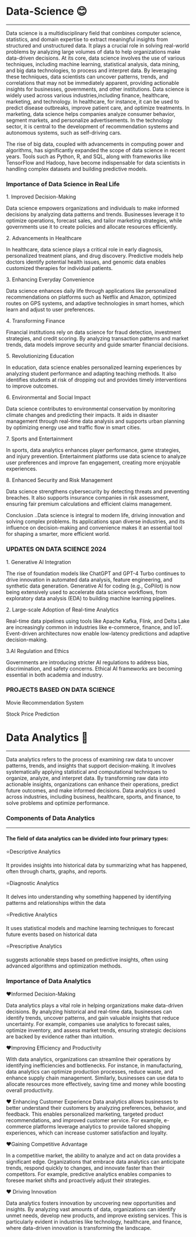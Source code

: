 # Data-Science 😊

- - -
<p>Data science is a multidisciplinary field that combines computer science, statistics, and domain expertise to extract meaningful insights from structured and unstructured data. It plays a crucial role in solving real-world problems by analyzing large volumes of data to help organizations make data-driven decisions.
At its core, data science involves the use of various techniques, including machine learning, statistical analysis, data mining, and big data technologies, to process and interpret data. By leveraging these techniques, data scientists can uncover patterns, trends, and correlations that may not be immediately apparent, providing actionable insights for businesses, governments, and other institutions.
Data science is widely used across various industries,including finance, healthcare, marketing, and technology. In healthcare, for instance, it can be used to predict disease outbreaks, improve patient care, and optimize treatments. In marketing, data science helps companies analyze consumer behavior, segment markets, and personalize advertisements. In the technology sector, it is central to the development of recommendation systems and autonomous systems, such as self-driving cars.</p>

 
<p>The rise of big data, coupled with advancements in computing power and algorithms, has significantly  expanded the scope of data science in recent years. Tools such as Python, R, and SQL, along with frameworks like TensorFlow and Hadoop, have become indispensable for data scientists in handling complex datasets and building predictive models.</P>

### Importance of Data Science in Real Life 

<p>1. Improved Decision-Making</p>
<P> Data science empowers organizations and individuals to make informed decisions by analyzing data patterns and trends. Businesses leverage it to optimize operations, forecast sales, and tailor marketing strategies, while governments use it to create policies and allocate resources efficiently.</p>
<p>2. Advancements in Healthcare<P>
<p>In healthcare, data science plays a critical role in early diagnosis, personalized treatment plans, and drug discovery. Predictive models help doctors identify potential health issues, and genomic data enables customized therapies for individual patients.</p>
<P>3. Enhancing Everyday Convenience</P>
<p>Data science enhances daily life through applications like personalized recommendations on platforms such as Netflix and Amazon, optimized routes on GPS systems, and adaptive technologies in smart homes, which learn and adjust to user preferences.</p>
<P>4. Transforming Finance</P>
<p>Financial institutions rely on data science for fraud detection, investment strategies, and credit scoring. By analyzing transaction patterns and market trends, data models improve security and guide smarter financial decisions.</P> 
<p>5. Revolutionizing Education</p>
<P>In education, data science enables personalized learning experiences by analyzing student performance and adapting teaching methods. It also identifies students at risk of dropping out and provides timely interventions to improve outcomes.</P>
<P>6.  Environmental and Social Impact</P>
<p>Data science contributes to environmental conservation by monitoring climate changes and predicting their impacts. It aids in disaster management through real-time data analysis and supports urban planning by optimizing energy use and traffic flow in smart cities.</p>
<p> 7. Sports and Entertainment</p>
<P>In sports, data analytics enhances player performance, game strategies, and injury prevention. Entertainment platforms use data science to analyze user preferences and improve fan engagement, creating more enjoyable experiences.</P>
<P> 8. Enhanced Security and Risk Management</P>
<p>Data science strengthens cybersecurity by detecting threats and preventing breaches. It also supports insurance companies in risk assessment, ensuring fair premium calculations and efficient claims management.</p>

<p>Conclusion ..Data science is integral to modern life, driving innovation and solving complex problems. Its applications span diverse industries, and its influence on decision-making and convenience makes it an essential tool for shaping a smarter, more efficient world.</p>

### UPDATES ON DATA SCIENCE 2024
<P>1. Generative AI Integration</P>
The rise of foundation models like ChatGPT and GPT-4 Turbo continues to drive innovation in automated data analysis, feature engineering, and synthetic data generation.
Generative AI for coding (e.g., CoPilot) is now being extensively used to accelerate data science workflows, from exploratory data analysis (EDA) to building machine learning pipelines.</P>
<p>2. Large-scale Adoption of Real-time Analytics</p>
Real-time data pipelines using tools like Apache Kafka, Flink, and Delta Lake are increasingly common in industries like e-commerce, finance, and IoT.
Event-driven architectures now enable low-latency predictions and adaptive decision-making.</p>
<P>3.AI Regulation and Ethics</P> 
Governments are introducing stricter AI regulations to address bias, discrimination, and safety concerns.
Ethical AI frameworks are becoming essential in both academia and industry.</p>

### PROJECTS BASED ON DATA SCIENCE
 Movie Recommendation System</P>
 Stock Price Prediction</P>

 # Data Analytics 📅

 _ _ _

<P>Data analytics refers to the process of examining raw data to uncover patterns, trends, and insights that support decision-making. It involves systematically applying statistical and computational techniques to organize, analyze, and interpret data. By transforming raw data into actionable insights, organizations can enhance their operations, predict future outcomes, and make informed decisions. Data analytics is used across industries, including business, healthcare, sports, and finance, to solve problems and optimize performance.</P>

### Components of Data Analytics

_ _ _
#### The field of data analytics can be divided into four primary types:

<P>⭐Descriptive Analytics</P> 
 It provides insights into historical data by summarizing what has happened, often through charts, graphs, and reports.</P>
<p>⭐Diagnostic Analytics</p> 
It delves into understanding why something happened by identifying patterns and relationships within the data</p>
<P>⭐Predictive Analytics</P> 
It uses statistical models and machine learning techniques to forecast future events based on historical data </p>
<p>⭐Prescriptive Analytics</p>
<P>suggests actionable steps based on predictive insights, often using advanced algorithms and optimization methods.</P>


### Importance of Data Analytics
 ❤️Informed Decision-Making </p>
Data analytics plays a vital role in helping organizations make data-driven decisions. By analyzing historical and real-time data, businesses can identify trends, uncover patterns, and gain valuable insights that reduce uncertainty. For example, companies use analytics to forecast sales, optimize inventory, and assess market trends, ensuring strategic decisions are backed by evidence rather than intuition.</p>
 ❤️Improving Efficiency and Productivity </P>
With data analytics, organizations can streamline their operations by identifying inefficiencies and bottlenecks. For instance, in manufacturing, data analytics can optimize production processes, reduce waste, and enhance supply chain management. Similarly, businesses can use data to allocate resources more effectively, saving time and money while boosting overall productivity.</p>
❤️ Enhancing Customer Experience
Data analytics allows businesses to better understand their customers by analyzing preferences, behavior, and feedback. This enables personalized marketing, targeted product recommendations, and improved customer service. For example, e-commerce platforms leverage analytics to provide tailored shopping experiences, which can increase customer satisfaction and loyalty.</P>
❤️Gaining Competitive Advantage</p>
In a competitive market, the ability to analyze and act on data provides a significant edge. Organizations that embrace data analytics can anticipate trends, respond quickly to changes, and innovate faster than their competitors. For example, predictive analytics enables companies to foresee market shifts and proactively adjust their strategies.</p>
❤️ Driving Innovation </p>
Data analytics fosters innovation by uncovering new opportunities and insights. By analyzing vast amounts of data, organizations can identify unmet needs, develop new products, and improve existing services. This is particularly evident in industries like technology, healthcare, and finance, where data-driven innovation is transforming the landscape.</p>








